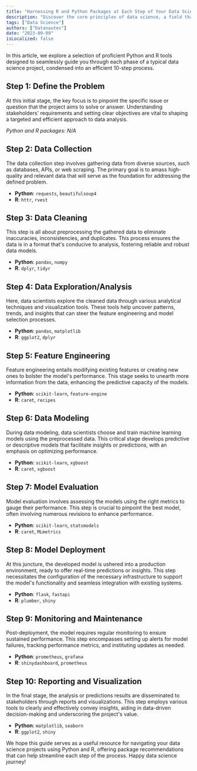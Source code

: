 ```yaml
---
title: "Harnessing R and Python Packages at Each Step of Your Data Science Journey"
description: "Discover the core principles of data science, a field that utilizes statistics and computer science to analyze and glean insights from complex data sets. In this comprehensive guide, learn the essential steps to undertake a data science project successfully and explore top Python and R packages that can aid you at each stage. Whether you're a beginner looking to understand the basics or a seasoned professional seeking the latest tools, find expert advice and tips here. Enhance your data analysis skills, and take your projects to the next level with our data science insights."
tags: ["Data Science"]
authors: ["Datanautes"]
date: "2023-09-09"
isLocalized: false
---
```


In this article, we explore a selection of proficient Python and R tools designed to seamlessly guide you through each phase of a typical data science project, condensed into an efficient 10-step process.

## Step 1: Define the Problem
At this initial stage, the key focus is to pinpoint the specific issue or question that the project aims to solve or answer. Understanding stakeholders' requirements and setting clear objectives are vital to shaping a targeted and efficient approach to data analysis.

*Python and R packages: N/A*

## Step 2: Data Collection
The data collection step involves gathering data from diverse sources, such as databases, APIs, or web scraping. The primary goal is to amass high-quality and relevant data that will serve as the foundation for addressing the defined problem.

- **Python**: `requests`, `beautifulsoup4`
- **R**: `httr`, `rvest`

## Step 3: Data Cleaning
This step is all about preprocessing the gathered data to eliminate inaccuracies, inconsistencies, and duplicates. This process ensures the data is in a format that's conducive to analysis, fostering reliable and robust data models.

- **Python**: `pandas`, `numpy`
- **R**: `dplyr`, `tidyr`

## Step 4: Data Exploration/Analysis
Here, data scientists explore the cleaned data through various analytical techniques and visualization tools. These tools help uncover patterns, trends, and insights that can steer the feature engineering and model selection processes.

- **Python**: `pandas`, `matplotlib`
- **R**: `ggplot2`, `dplyr`

## Step 5: Feature Engineering
Feature engineering entails modifying existing features or creating new ones to bolster the model's performance. This stage seeks to unearth more information from the data, enhancing the predictive capacity of the models.

- **Python**: `scikit-learn`, `feature-engine`
- **R**: `caret`, `recipes`

## Step 6: Data Modeling
During data modeling, data scientists choose and train machine learning models using the preprocessed data. This critical stage develops predictive or descriptive models that facilitate insights or predictions, with an emphasis on optimizing performance.

- **Python**: `scikit-learn`, `xgboost`
- **R**: `caret`, `xgboost`

## Step 7: Model Evaluation
Model evaluation involves assessing the models using the right metrics to gauge their performance. This step is crucial to pinpoint the best model, often involving numerous revisions to enhance performance.

- **Python**: `scikit-learn`, `statsmodels`
- **R**: `caret`, `MLmetrics`

## Step 8: Model Deployment
At this juncture, the developed model is ushered into a production environment, ready to offer real-time predictions or insights. This step necessitates the configuration of the necessary infrastructure to support the model's functionality and seamless integration with existing systems.

- **Python**: `flask`, `fastapi`
- **R**: `plumber`, `shiny`

## Step 9: Monitoring and Maintenance
Post-deployment, the model requires regular monitoring to ensure sustained performance. This step encompasses setting up alerts for model failures, tracking performance metrics, and instituting updates as needed.

- **Python**: `prometheus`, `grafana`
- **R**: `shinydashboard`, `prometheus`

## Step 10: Reporting and Visualization
In the final stage, the analysis or predictions results are disseminated to stakeholders through reports and visualizations. This step employs various tools to clearly and effectively convey insights, aiding in data-driven decision-making and underscoring the project's value.

- **Python**: `matplotlib`, `seaborn`
- **R**: `ggplot2`, `shiny`

We hope this guide serves as a useful resource for navigating your data science projects using Python and R, offering package recommendations that can help streamline each step of the process. Happy data science journey!
